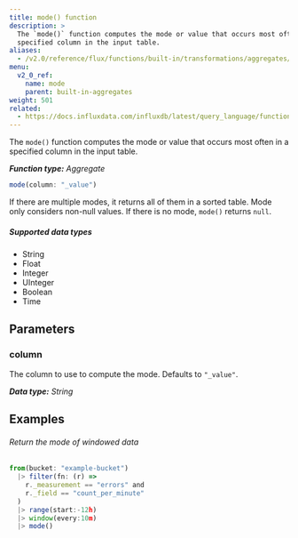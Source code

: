 ```yaml
---
title: mode() function
description: >
  The `mode()` function computes the mode or value that occurs most often in a
  specified column in the input table.
aliases:
  - /v2.0/reference/flux/functions/built-in/transformations/aggregates/mode/
menu:
  v2_0_ref:
    name: mode
    parent: built-in-aggregates
weight: 501
related:
  - https://docs.influxdata.com/influxdb/latest/query_language/functions/#mode, InfluxQL – MODE()
---
```


The `mode()` function computes the mode or value that occurs most often in a
specified column in the input table.

_**Function type:** Aggregate_  

```js
mode(column: "_value")
```

If there are multiple modes, it returns all of them in a sorted table.
Mode only considers non-null values.
If there is no mode, `mode()` returns `null`.

##### Supported data types

- String
- Float
- Integer
- UInteger
- Boolean
- Time

## Parameters

### column
The column to use to compute the mode.
Defaults to `"_value"`.

_**Data type:** String_

## Examples

###### Return the mode of windowed data
```js
from(bucket: "example-bucket")
  |> filter(fn: (r) =>
    r._measurement == "errors" and
    r._field == "count_per_minute"
  )
  |> range(start:-12h)
  |> window(every:10m)
  |> mode()
```
